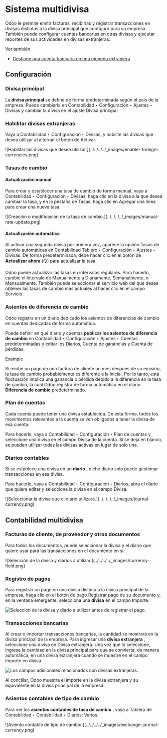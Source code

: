 # Sistema multidivisa

Odoo le permite emitir facturas, recibirlas y registrar transacciones en
divisas distintas a la divisa principal que configuró para su empresa. También
puede configurar cuentas bancarias en otras divisas y ejecutar reportes de sus
actividades en divisas extranjeras.

Ver también

  * [Gestione una cuenta bancaria en una moneda extranjera](../bank/foreign_currency.html)

## Configuración

### Divisa principal

La **divisa principal** se define de forma predeterminada según el país de la
empresa. Puede cambiarla en Contabilidad ‣ Configuración ‣ Ajustes ‣ Divisas y
cambiar la divisa en el ajuste Divisa principal.

### Habilitar divisas extranjeras

Vaya a Contabilidad ‣ Configuración ‣ Divisas, y habilite las divisas que
desea utilizar al alternar el botón de Activar.

![Habilitar las divisas que desea utilizar.](../../../../_images/enable-
foreign-currencies.png)

### Tasas de cambio

#### Actualización manual

Para crear y establecer una tasa de cambio de forma manual, vaya a
Contabilidad ‣ Configuración ‣ Divisas, haga clic en la divisa a la que desea
cambiar la tasa, y en la pestaña de Tasas, haga clic en Agregar una línea para
crear una nueva tasa.

![Creación o modificación de la tasa de cambio.](../../../../_images/manual-
rate-update.png)

#### Actualización automática

Al activar una segunda divisa por primera vez, aparece la opción Tasas de
cambio automáticas en Contabilidad Tablero ‣ Configuración ‣ Ajustes ‣
Divisas. De forma predeterminada, debe hacer clic en el botón de **Actualizar
ahora** (🗘) para actualizar la tasa.

Odoo puede actualizar las tasas en intervalos regulares. Para hacerlo, cambie
el Intervalo de Manualmente a Diariamente, Semanalmente, o Mensualmente.
También puede seleccionar el servicio web del que desea obtener las tasas de
cambio más actuales al hacer clic en el campo Servicio.

### Asientos de diferencia de cambio

Odoo registra en un diario dedicado los asientos de diferencias de cambio en
cuentas dedicadas de forma automática.

Puede definir en qué diario y cuentas **publicar los asientos de diferencia de
cambio** en Contabilidad ‣ Configuración ‣ Ajustes ‣ Cuentas predeterminadas y
editar los Diarios, Cuenta de ganancias y Cuenta de pérdidas.

Example

Si recibe un pago de una factura de cliente un mes después de su emisión, la
tasa de cambio probablemente es diferente a la inicial. Por lo tanto, esta
fluctuación implica una ganancia o pérdida debido a la diferencia en la tasa
de cambio, la cual Odoo registra de forma automática en el diario **Diferencia
de cambio** predeterminado.

### Plan de cuentas

Cada cuenta puede tener una divisa establecida. De esta forma, todos los
movimientos relevantes a la cuenta se ven obligados a tener la divisa de esa
cuenta.

Para hacerlo, vaya a Contabilidad ‣ Configuración ‣ Plan de cuentas y
seleccione una divisa en el campo Divisa de la cuenta. Si se deja en blanco,
se pueden utilizar todas las divisas activas en lugar de solo una.

### Diarios contables

Si se establece una divisa en un **diario** , dicho diario solo puede
gestionar transacciones en esa divisa.

Para hacerlo, vaya a Contabilidad ‣ Configuración ‣ Diarios, abra el diario
que quiere editar y seleccione la divisa en el campo Divisa.

![Seleccionar la divisa que el diario utilizará.](../../../../_images/journal-
currency.png)

## Contabilidad multidivisa

### Facturas de cliente, de proveedor y otros documentos

Para todos los documentos, puede seleccionar la divisa y el diario que quiere
usar para las transacciones en el documento en sí.

![Selección de la divisa y diarios a utilizar.](../../../../_images/currency-
field.png)

### Registro de pagos

Para registrar un pago en una divisa distinta a la divisa principal de la
empresa, haga clic en el botón de pago Registrar pago de su documento y, en la
ventana emergente, selecciona una **divisa** en el campo Importe.

![Selección de la divisa y diario a utilizar antes de registrar el
pago.](../../../../_images/register-payment.png)

### Transacciones bancarias

Al crear o importar transacciones bancarias, la cantidad se mostrará en la
divisa principal de la empresa. Para ingresar una **divisa extranjera** ,
seleccione una divisa en Divisa extranjera. Una vez que lo seleccione, ingrese
la cantidad en la divisa principal para que se convierta, de manera
automática, en una divisa extranjera cuando se muestre en el campo Importe en
divisa.

![Los campos adicionales relacionados con divisas
extranjeras.](../../../../_images/foreign-fields.png)

Al conciliar, Odoo muestra el importe en la divisa extranjera y su equivalente
en la divisa principal de la empresa.

### Asientos contables de tipo de cambio

Para ver los **asientos contables de tasa de cambio** , vaya a Tablero de
Contabilidad ‣ Contabilidad ‣ Diarios: Varios.

![Asiento contable de tipo de cambio.](../../../../_images/exchange-journal-
currency.png)

